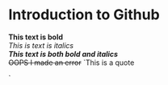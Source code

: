# Introduction to Github
**This text is bold**\
*This is text is italics*\
***This text is both bold and italics***\
~~OOPS I made an error~~
`This is a quote


`



















